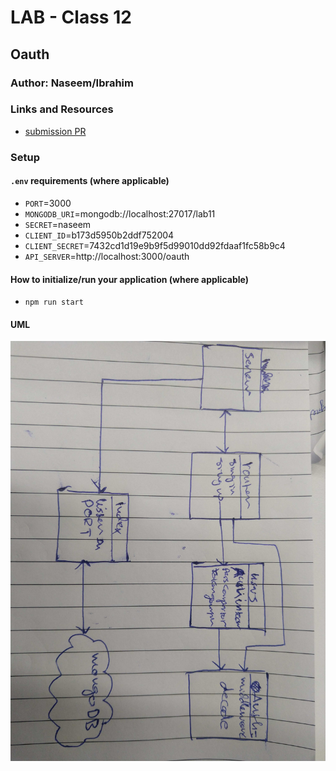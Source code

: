 # LAB - Class 12

## Oauth

### Author: Naseem/Ibrahim

### Links and Resources

- [submission PR](https://github.com/naseem-401-advanced-javascript/lab-12/pull/1)

### Setup

#### `.env` requirements (where applicable)

- `PORT`=3000
- `MONGODB_URI`=mongodb://localhost:27017/lab11
- `SECRET`=naseem
- `CLIENT_ID`=b173d5950b2ddf752004
- `CLIENT_SECRET`=7432cd1d19e9b9f5d99010dd92fdaaf1fc58b9c4
- `API_SERVER`=http://localhost:3000/oauth

#### How to initialize/run your application (where applicable)

- `npm run start`

#### UML

![](assesst/nn.jpg)